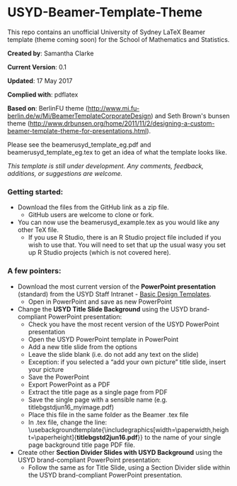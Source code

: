 # USYD-Beamer-Template-Theme

This repo contains an unofficial University of Sydney LaTeX Beamer template (theme coming soon) for the School of Mathematics and Statistics.

**Created by**: Samantha Clarke

**Current Version**: 0.1

**Updated**: 17 May 2017

**Complied with**: pdflatex

**Based on**: BerlinFU theme (http://www.mi.fu-berlin.de/w/Mi/BeamerTemplateCorporateDesign) and Seth Brown's bunsen theme (http://www.drbunsen.org/home/2011/11/2/designing-a-custom-beamer-template-theme-for-presentations.html). 

Please see the beamerusyd_template_eg.pdf and beamerusyd_template_eg.tex to get an idea of what the template looks like.

*This template is still under development. Any comments, feedback, additions, or suggestions are welcome.* 

### Getting started:
- Download the files from the GitHub link as a zip file. 
    - GitHub users are welcome to clone or fork. 
- You can now use the beamerusyd_example.tex as you would like any other TeX file.
    - If you use R Studio, there is an R Studio project file included if you wish to use that. You will need to set that up the usual wasy you set up R Studio projects (which is not covered here). 

### A few pointers:
- Download the most current version of the **PowerPoint presentation** (standard) from the USYD Staff Intranet - [Basic Design Templates](https://intranet.sydney.edu.au/services/marketing-communications/brand-tools/basic-design-templates.html). 
    - Open in PowerPoint and save as new PowerPoint
- Change the **USYD Title Slide Background** using the USYD brand-compliant PowerPoint presentation:
    - Check you have the most recent version of the USYD PowerPoint presentation
    - Open the USYD PowerPoint template in PowerPoint 
    - Add a new title slide from the options
    - Leave the slide blank (i.e. do not add any text on the slide)
    - Exception: if you selected a “add your own picture” title slide, insert your picture
    - Save the PowerPoint 
    - Export PowerPoint as a PDF
    - Extract the title page as a single page from PDF
    - Save the single page with a sensible name (e.g. titlebgstdjun16_myimage.pdf)
    - Place this file in the same folder as the Beamer .tex file
    - In .tex file, change the line: \usebackgroundtemplate{\includegraphics[width=\paperwidth,height=\paperheight]{**titlebgstd2jun16.pdf**}} to the name of your single page background title page PDF file. 
- Create other **Section Divider Slides with USYD Background** using the USYD brand-compliant PowerPoint presentation:
    - Follow the same as for Title Slide, using a Section Divider slide within the USYD brand-compliant PowerPoint presentation.



